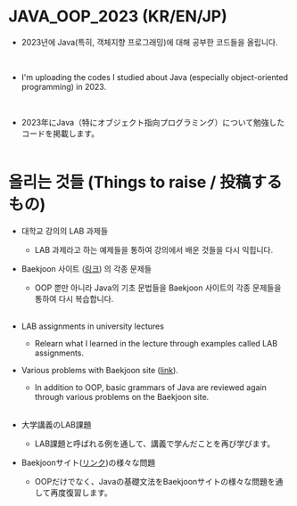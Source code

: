# JAVA_OOP_2023 <b>(KR/EN/JP)</b>
- 2023년에 Java(특히, 객체지향 프로그래밍)에 대해 공부한 코드들을 올립니다.  
<br>  

- I'm uploading the codes I studied about Java (especially object-oriented programming) in 2023.   
<br>

- 2023年にJava（特にオブジェクト指向プログラミング）について勉強したコードを掲載します。
<br><br>


# 올리는 것들 (Things to raise / 投稿するもの)
- 대학교 강의의 LAB 과제들
  - LAB 과제라고 하는 예제들을 통하여 강의에서 배운 것들을 다시 익힙니다.
- Baekjoon 사이트 ([링크](https://www.acmicpc.net/)) 의 각종 문제들
  - OOP 뿐만 아니라 Java의 기초 문법들을 Baekjoon 사이트의 각종 문제들을 통하여 다시 복습합니다.
<br><br>

- LAB assignments in university lectures
  - Relearn what I learned in the lecture through examples called LAB assignments.
- Various problems with Baekjoon site ([link](https://www.acmicpc.net/)). 
  - In addition to OOP, basic grammars of Java are reviewed again through various problems on the Baekjoon site.
<br><br>

- 大学講義のLAB課題
  - LAB課題と呼ばれる例を通して、講義で学んだことを再び学びます。
- Baekjoonサイト([リンク](https://www.acmicpc.net/))の様々な問題
  - OOPだけでなく、Javaの基礎文法をBaekjoonサイトの様々な問題を通して再度復習します。  
 
